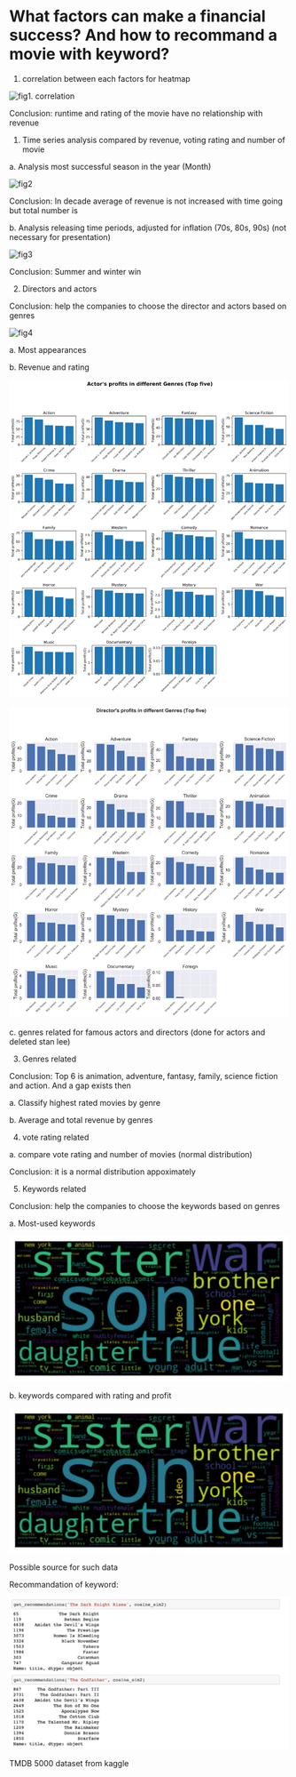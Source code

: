 ﻿# What factors can make a financial success? And how to recommand a movie with keyword?


1. correlation between each factors for heatmap

![fig1. correlation](Output/png/correlation_heap.png)

Conclusion: runtime and rating of the movie have no relationship with revenue


1. Time series analysis compared by revenue, voting rating and number of movie

a. Analysis most successful season in the year (Month)

![fig2](Output/png/month_vs_revernueAndRate.png)

Conclusion: In decade average of revenue is not increased with time going but total number is

b. Analysis releasing time periods, adjusted for inflation (70s, 80s, 90s) (not necessary for presentation)

![fig3](Output/png/years_vs_revernueAndRate.png)

Conclusion: Summer and winter win


2. Directors and actors

Conclusion: help the companies to choose the director and actors based on genres

![fig4](Output/png/genres_vs_revernueAndRate.png)

a. Most appearances

b. Revenue and rating

![fig5](Output/png/Actor's_revenue_in_genres.png)

![fig6](Output/png/Director's_revenue_in_genres.png)

c. genres related for famous actors and directors (done for actors and deleted stan lee)


3. Genres related

Conclusion: Top 6 is animation, adventure, fantasy, family, science fiction and action. And a gap exists then

a. Classify highest rated movies by genre


b. Average and total revenue by genres


4. vote rating related

a. compare vote rating and number of movies (normal distribution)

Conclusion: it is a normal distribution appoximately


5. Keywords related

Conclusion: help the companies to choose the keywords based on genres

a. Most-used keywords

![fig7](Output/png/keyword_wordcloud.png)

b. keywords compared with rating and profit

![fig8](Output/png/keyword_wordcloud.png)

Possible source for such data

Recommandation of keyword:

![fig8](Output/png/123.png)

TMDB 5000 dataset from kaggle